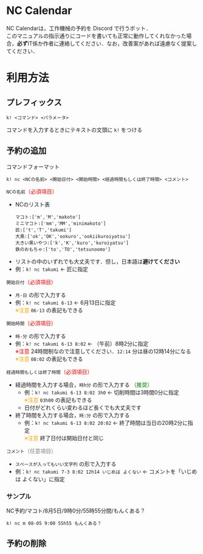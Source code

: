 # NC Calendar
NC Calendarは，工作機械の予約を Discord で行うボット．  
このマニュアルの指示通りにコードを書いても正常に動作してくれなかった場合，**必ず**IT係か作者に連絡してください．なお，改善案があれば遠慮なく提案してください．

# 利用方法
## プレフィックス
```
k! <コマンド> <パラメータ>
```
コマンドを入力するときにテキストの文頭に `k!` をつける  
## 予約の追加
コマンドフォーマット
```
k! nc <NCの名前> <開始日付> <開始時間> <経過時間もしくは終了時間> <コメント>
```
`NCの名前`<span style="color:red">（必須項目）</span>
- NCのリスト表
    ```
    マコト:['m','M','makoto']
    ミニマコト:['mm','MM','minimakoto']
    匠:['t','T','takumi']
    大黒:['ok','OK','ookuro','ookiikuroiyatsu']
    大きい黒いやつ:['k','K','kuro','kuroiyatsu']
    鉄のおもちゃ:['to','TO','tetsunoomo']
    ```
- リストの中のいずれでも大丈夫です．但し，日本語は**避けてください**  
- 例：`k! nc takumi` ← 匠に指定

`開始日付`<span style="color:red">（必須項目）</span>
- `月-日` の形で入力する
- 例：`k! nc takumi 6-13` ← 6月13日に指定  
    <span style="color:orange">※注意</span> `06-13` の表記もできる

`開始時間`<span style="color:red">（必須項目）</span>
- `時-分` の形で入力する
- 例：`k! nc takumi 6-13 8:02` ← （午前）8時2分に指定  
    <span style="color:red">※注意</span> 24時間制なので注意してください．`12:14` 分は昼の12時14分になる  
    <span style="color:orange">※注意</span> `08:02` の表記もできる

`経過時間もしくは終了時間`<span style="color:red">（必須項目）</span>
- 経過時間を入力する場合，`時h分` の形で入力する <span style="color:green">（推奨）</span>
    - 例：`k! nc takumi 6-13 8:02 3h0` ← 切削時間は3時間0分に指定  
    <span style="color:orange">※注意</span> `03h00` の表記もできる 
    - 日付がどれくらい変わるほど長くでも大丈夫です
- 終了時間を入力する場合，`時:分` の形で入力する  
    - 例：`k! nc takumi 6-13 8:02 20:02` ← 終了時間は当日の20時2分に指定  
    <span style="color:orange">※注意</span> 終了日付は開始日付と同じ

 `コメント`<span style="color:grey">（任意項目）</span>
 - `スペースが入ってもいい文字列` の形で入力する
 - 例：`k! nc takumi 7-3 8:02 12h14 いじめは よくない` ← コメントを「いじめは よくない」に指定
 
 ### サンプル
 NC予約/マコト/8月5日/9時0分/55時55分間/もんくある？
 ```
 k! nc m 08-05 9:00 55h55 もんくある？
 ```
 ## 予約の削除